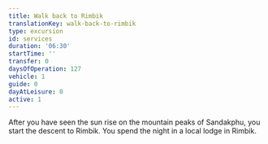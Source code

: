 ```yaml
---
title: Walk back to Rimbik
translationKey: walk-back-to-rimbik
type: excursion
id: services
duration: '06:30'
startTime: ''
transfer: 0
daysOfOperation: 127
vehicle: 1
guide: 0
dayAtLeisure: 0
active: 1
---
```

After you have seen the sun rise on the mountain peaks of Sandakphu, you start the descent to Rimbik. You spend the night in a local lodge in Rimbik.